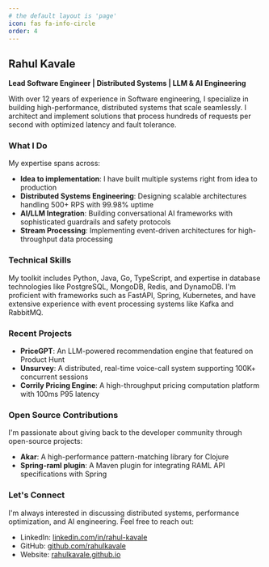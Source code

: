 ```yaml
---
# the default layout is 'page'
icon: fas fa-info-circle
order: 4
---
```


## Rahul Kavale
**Lead Software Engineer | Distributed Systems | LLM & AI Engineering**

With over 12 years of experience in Software engineering, I specialize in building high-performance, distributed systems that scale seamlessly. I architect and implement solutions that process hundreds of requests per second with optimized latency and fault tolerance.

### What I Do

My expertise spans across:

- **Idea to implementation**: I have built multiple systems right from idea to production
- **Distributed Systems Engineering**: Designing scalable architectures handling 500+ RPS with 99.98% uptime
- **AI/LLM Integration**: Building conversational AI frameworks with sophisticated guardrails and safety protocols
- **Stream Processing**: Implementing event-driven architectures for high-throughput data processing

### Technical Skills

My toolkit includes Python, Java, Go, TypeScript, and expertise in database technologies like PostgreSQL, MongoDB, Redis, and DynamoDB. I'm proficient with frameworks such as FastAPI, Spring, Kubernetes, and have extensive experience with event processing systems like Kafka and RabbitMQ.

### Recent Projects

- **PriceGPT**: An LLM-powered recommendation engine that featured on Product Hunt
- **Unsurvey**: A distributed, real-time voice-call system supporting 100K+ concurrent sessions
- **Corrily Pricing Engine**: A high-throughput pricing computation platform with 100ms P95 latency

### Open Source Contributions

I'm passionate about giving back to the developer community through open-source projects:
- **Akar**: A high-performance pattern-matching library for Clojure
- **Spring-raml plugin**: A Maven plugin for integrating RAML API specifications with Spring

### Let's Connect

I'm always interested in discussing distributed systems, performance optimization, and AI engineering. Feel free to reach out:

- LinkedIn: [linkedin.com/in/rahul-kavale](https://www.linkedin.com/in/rahul-kavale/)
- GitHub: [github.com/rahulkavale](https://github.com/rahulkavale)
- Website: [rahulkavale.github.io](https://rahulkavale.github.io)
